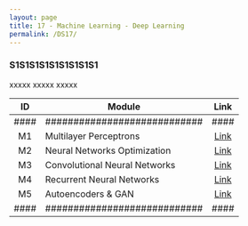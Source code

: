 ```yaml
---
layout: page
title: 17 - Machine Learning - Deep Learning
permalink: /DS17/
---
```


<h3>S1S1S1S1S1S1S1S1S1</h3>

xxxxx xxxxx xxxxx

| ID | Module                     |Link|
|:--:|----------------------------|:--:|
|####|############################|####|
| M1 | Multilayer Perceptrons       |[Link](/02-MSDS-Courses/MSDS15/M1/)|
| M2 | Neural Networks Optimization |[Link](/02-MSDS-Courses/MSDS15/M2/)|
| M3 | Convolutional Neural Networks|[Link](/02-MSDS-Courses/MSDS15/M3/)|
| M4 | Recurrent Neural Networks    |[Link](/02-MSDS-Courses/MSDS15/M4/)|
| M5 | Autoencoders & GAN           |[Link](/02-MSDS-Courses/MSDS15/M5/)|
|####|############################|####|
